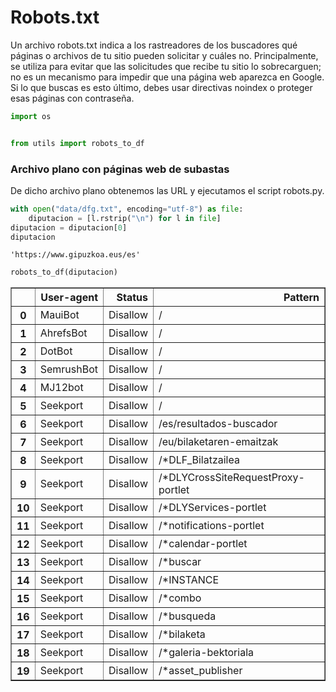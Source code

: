 # Robots.txt

Un archivo robots.txt indica a los rastreadores de los buscadores qué páginas o archivos de tu sitio pueden solicitar y
cuáles no. Principalmente, se utiliza para evitar que las solicitudes que recibe tu sitio lo sobrecarguen; no es un
mecanismo para impedir que una página web aparezca en Google. Si lo que buscas es esto último, debes usar directivas
noindex o proteger esas páginas con contraseña.


```python
import os


from utils import robots_to_df
```

### Archivo plano con páginas web de subastas
De dicho archivo plano obtenemos las URL y ejecutamos el script robots.py.


```python
with open("data/dfg.txt", encoding="utf-8") as file:
    diputacion = [l.rstrip("\n") for l in file]
diputacion = diputacion[0]
diputacion
```




    'https://www.gipuzkoa.eus/es'



```python
robots_to_df(diputacion)
```




<div>
<style scoped>
    .dataframe tbody tr th:only-of-type {
        vertical-align: middle;
    }

    .dataframe tbody tr th {
        vertical-align: top;
    }

    .dataframe thead th {
        text-align: right;
    }
</style>
<table border="1" class="dataframe">
  <thead>
    <tr style="text-align: right;">
      <th></th>
      <th>User-agent</th>
      <th>Status</th>
      <th>Pattern</th>
    </tr>
  </thead>
  <tbody>
    <tr>
      <th>0</th>
      <td>MauiBot</td>
      <td>Disallow</td>
      <td>/</td>
    </tr>
    <tr>
      <th>1</th>
      <td>AhrefsBot</td>
      <td>Disallow</td>
      <td>/</td>
    </tr>
    <tr>
      <th>2</th>
      <td>DotBot</td>
      <td>Disallow</td>
      <td>/</td>
    </tr>
    <tr>
      <th>3</th>
      <td>SemrushBot</td>
      <td>Disallow</td>
      <td>/</td>
    </tr>
    <tr>
      <th>4</th>
      <td>MJ12bot</td>
      <td>Disallow</td>
      <td>/</td>
    </tr>
    <tr>
      <th>5</th>
      <td>Seekport</td>
      <td>Disallow</td>
      <td>/</td>
    </tr>
    <tr>
      <th>6</th>
      <td>Seekport</td>
      <td>Disallow</td>
      <td>/es/resultados-buscador</td>
    </tr>
    <tr>
      <th>7</th>
      <td>Seekport</td>
      <td>Disallow</td>
      <td>/eu/bilaketaren-emaitzak</td>
    </tr>
    <tr>
      <th>8</th>
      <td>Seekport</td>
      <td>Disallow</td>
      <td>/*DLF_Bilatzailea</td>
    </tr>
    <tr>
      <th>9</th>
      <td>Seekport</td>
      <td>Disallow</td>
      <td>/*DLYCrossSiteRequestProxy-portlet</td>
    </tr>
    <tr>
      <th>10</th>
      <td>Seekport</td>
      <td>Disallow</td>
      <td>/*DLYServices-portlet</td>
    </tr>
    <tr>
      <th>11</th>
      <td>Seekport</td>
      <td>Disallow</td>
      <td>/*notifications-portlet</td>
    </tr>
    <tr>
      <th>12</th>
      <td>Seekport</td>
      <td>Disallow</td>
      <td>/*calendar-portlet</td>
    </tr>
    <tr>
      <th>13</th>
      <td>Seekport</td>
      <td>Disallow</td>
      <td>/*buscar</td>
    </tr>
    <tr>
      <th>14</th>
      <td>Seekport</td>
      <td>Disallow</td>
      <td>/*INSTANCE</td>
    </tr>
    <tr>
      <th>15</th>
      <td>Seekport</td>
      <td>Disallow</td>
      <td>/*combo</td>
    </tr>
    <tr>
      <th>16</th>
      <td>Seekport</td>
      <td>Disallow</td>
      <td>/*busqueda</td>
    </tr>
    <tr>
      <th>17</th>
      <td>Seekport</td>
      <td>Disallow</td>
      <td>/*bilaketa</td>
    </tr>
    <tr>
      <th>18</th>
      <td>Seekport</td>
      <td>Disallow</td>
      <td>/*galeria-bektoriala</td>
    </tr>
    <tr>
      <th>19</th>
      <td>Seekport</td>
      <td>Disallow</td>
      <td>/*asset_publisher</td>
    </tr>
  </tbody>
</table>
</div>


